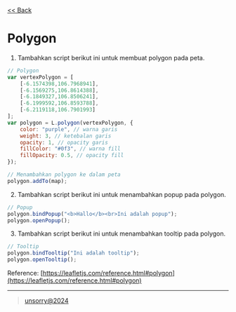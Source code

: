 [<< Back](../README.md)

# Polygon

1. Tambahkan script berikut ini untuk membuat polygon pada peta.
```javascript
// Polygon
var vertexPolygon = [
	[-6.1574398,106.7968941],
	[-6.1569275,106.8614388],
	[-6.1849327,106.8506241],
	[-6.1999592,106.8593788],
	[-6.2119118,106.7901993]
];
var polygon = L.polygon(vertexPolygon, {
	color: "purple", // warna garis
	weight: 3, // ketebalan garis
	opacity: 1, // opacity garis
	fillColor: "#0f3", // warna fill
	fillOpacity: 0.5, // opacity fill
});

// Menambahkan polygon ke dalam peta
polygon.addTo(map);
```

2. Tambahkan script berikut ini untuk menambahkan popup pada polygon.
```javascript
// Popup
polygon.bindPopup("<b>Hallo</b><br>Ini adalah popup");
polygon.openPopup();
```

3. Tambahkan script berikut ini untuk menambahkan tooltip pada polygon.
```javascript
// Tooltip
polygon.bindTooltip("Ini adalah tooltip");
polygon.openTooltip();
```

Reference: [https://leafletjs.com/reference.html#polygon](https://leafletjs.com/reference.html#polygon)

---
> [unsorry@2024](https://unsorry.net)